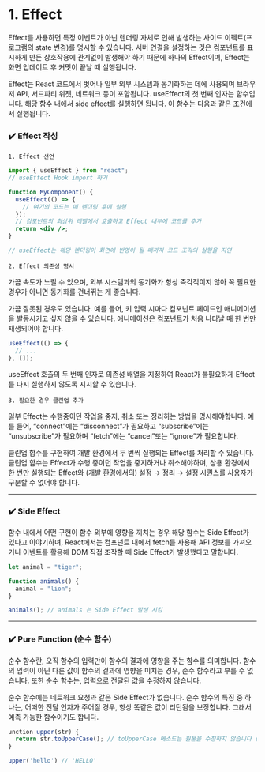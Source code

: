 # 1. Effect

Effect를 사용하면 특정 이벤트가 아닌 렌더링 자체로 인해 발생하는 사이드 이펙트(프로그램의 state 변경)를 명시할 수 있습니다. 서버 연결을 설정하는 것은 컴포넌트를 표시하게 만든 상호작용에 관계없이 발생해야 하기 때문에 하나의 Effect이며, Effect는 화면 업데이트 후 커밋이 끝날 때 실행됩니다.

Effect는 React 코드에서 벗어나 일부 외부 시스템과 동기화하는 데에 사용되며 브라우저 API, 서드파티 위젯, 네트워크 등이 포함됩니다. useEffect의 첫 번째 인자는 함수입니다. 해당 함수 내에서 side effect를 실행하면 됩니다. 이 함수는 다음과 같은 조건에서 실행됩니다.


### ✔️ Effect 작성

`1. Effect 선언 `

```jsx
import { useEffect } from "react";
// useEffect Hook import 하기

function MyComponent() {
  useEffect(() => {
    // 여기의 코드는 매 렌더링 후에 실행
  });
  // 컴포넌트의 최상위 레벨에서 호출하고 Effect 내부에 코드를 추가
  return <div />;
}

// useEffect는 해당 렌더링이 화면에 반영이 될 때까지 코드 조각의 실행을 지연
```

`2. Effect 의존성 명시`

가끔 속도가 느릴 수 있으며, 외부 시스템과의 동기화가 항상 즉각적이지 않아 꼭 필요한 경우가 아니면 동기화를 건너뛰는 게 좋습니다.

가끔 잘못된 경우도 있습니다. 예를 들어, 키 입력 시마다 컴포넌트 페이드인 애니메이션을 발동시키고 싶지 않을 수 있습니다. 애니메이션은 컴포넌트가 처음 나타날 때 한 번만 재생되어야 합니다.

```jsx
useEffect(() => {
  // ...
}, []);
```

useEffect 호출의 두 번째 인자로 의존성 배열을 지정하여 React가 불필요하게 Effect를 다시 실행하지 않도록 지시할 수 있습니다.

`3. 필요한 경우 클린업 추가`

일부 Effect는 수행중이던 작업을 중지, 취소 또는 정리하는 방법을 명시해야합니다. 예를 들어, “connect”에는 “disconnect”가 필요하고 “subscribe”에는 “unsubscribe”가 필요하며 “fetch”에는 “cancel”또는 “ignore”가 필요합니다.

클린업 함수를 구현하여 개발 환경에서 두 번씩 실행되는 Effect를 처리할 수 있습니다. 클린업 함수는 Effect가 수행 중이던 작업을 중지하거나 취소해야하며, 상용 환경에서 한 번만 실행되는 Effect와 (개발 환경에서의) 설정 → 정리 → 설정 시퀀스를 사용자가 구분할 수 없어야 합니다.

---

### ✔️ Side Effect

함수 내에서 어떤 구현이 함수 외부에 영향을 끼치는 경우 해당 함수는 Side Effect가 있다고 이야기하며, React에서는 컴포넌트 내에서 fetch를 사용해 API 정보를 가져오거나 이벤트를 활용해 DOM 직접 조작할 때 Side Effect가 발생했다고 말합니다.

```jsx
let animal = "tiger";

function animals() {
  animal = "lion";
}

animals(); // animals 는 Side Effect 발생 시킴
```
---

### ✔️ Pure Function (순수 함수)

순수 함수란, 오직 함수의 입력만이 함수의 결과에 영향을 주는 함수를 의미합니다. 함수의 입력이 아닌 다른 값이 함수의 결과에 영향을 미치는 경우, 순수 함수라고 부를 수 없습니다. 또한 순수 함수는, 입력으로 전달된 값을 수정하지 않습니다.

순수 함수에는 네트워크 요청과 같은 Side Effect가 없습니다. 순수 함수의 특징 중 하나는, 어떠한 전달 인자가 주어질 경우, 항상 똑같은 값이 리턴됨을 보장합니다. 그래서 예측 가능한 함수이기도 합니다.

```jsx
unction upper(str) {
  return str.toUpperCase(); // toUpperCase 메소드는 원본을 수정하지 않습니다 (Immutable)
}

upper('hello') // 'HELLO'
```

